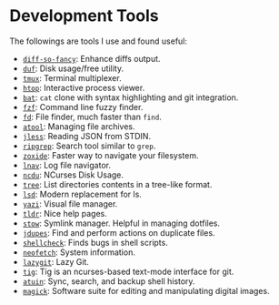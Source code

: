 # Development Tools

The followings are tools I use and found useful:

- [`diff-so-fancy`](https://github.com/so-fancy/diff-so-fancy): Enhance diffs output.
- [`duf`](https://github.com/muesli/duf): Disk usage/free utility.
- [`tmux`](https://github.com/tmux/tmux): Terminal multiplexer.
- [`htop`](https://htop.dev/): Interactive process viewer.
- [`bat`](https://github.com/sharkdp/bat): `cat` clone with syntax highlighting and git integration.
- [`fzf`](https://github.com/junegunn/fzf): Command line fuzzy finder.
- [`fd`](https://github.com/sharkdp/fd): File finder, much faster than `find`.
- [`atool`](https://linux.die.net/man/1/atool): Managing file archives.
- [`jless`](https://jless.io/user-guide.html): Reading JSON from STDIN.
- [`ripgrep`](https://github.com/BurntSushi/ripgrep): Search tool similar to `grep`.
- [`zoxide`](https://github.com/rupa/z): Faster way to navigate your filesystem.
- [`lnav`](https://github.com/tstack/lnav): Log file navigator.
- [`ncdu`](https://github.com/rofl0r/ncdu): NCurses Disk Usage.
- [`tree`](?): List directories contents in a tree-like format.
- [`lsd`](https://github.com/lsd-rs/lsd): Modern replacement for ls.
- [`yazi`](https://github.com/sxyazi/yazi): Visual file manager.
- [`tldr`](https://github.com/tldr-pages/tldr): Nice help pages.
- [`stow`](https://www.gnu.org/software/stow/): Symlink manager. Helpful in managing dotfiles.
- [`jdupes`](https://www.jdupes.com/): Find and perform actions on duplicate files.
- [`shellcheck`](https://www.shellcheck.net/): Finds bugs in shell scripts.
- [`neofetch`](https://github.com/dylanaraps/neofetch): System information.
- [`lazygit`](https://github.com/jesseduffield/lazygit): Lazy Git.
- [`tig`](https://jonas.github.io/tig/): Tig is an ncurses-based text-mode interface for git.
- [`atuin`](https://atuin.sh/): Sync, search, and backup shell history.
- [`magick`](https://imagemagick.org/index.php): Software suite for editing and manipulating digital images.
